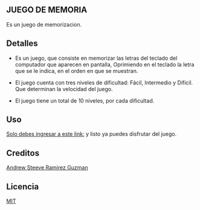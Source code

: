 ## JUEGO DE MEMORIA

Es un juego de memorizacion.

## Detalles

- Es un juego, que consiste en memorizar las letras del teclado del computador que aparecen
en pantalla, Oprimiendo en el teclado la letra que se le indica, en el orden en que se muestran.

- El juego cuenta con tres niveles de dificultad: Fácil, Intermedio y Difícil. Que determinan la velocidad del juego.  
  
- El juego tiene un total de 10 niveles, por cada dificultad.

## Uso

[Solo debes ingresar a este link:](https://guzmanandrew.github.io/MemoryGame/)
y listo ya puedes disfrutar del juego.

## Creditos

[Andrew Steeve Ramirez Guzman](https://twitter.com/@AndrewWkf)

## Licencia

[MIT](https://opensource.org/licenses/MIT)
